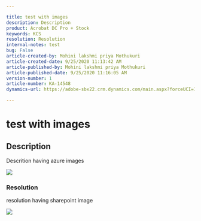 ```yaml
---  

title: test with images  
description: Description  
product: Acrobat DC Pro + Stock   
keywords: KCS  
resolution: Resolution  
internal-notes: test  
bug: False  
article-created-by: Mohini lakshmi priya Mothukuri  
article-created-date: 9/25/2020 11:13:42 AM  
article-published-by: Mohini lakshmi priya Mothukuri  
article-published-date: 9/25/2020 11:16:05 AM  
version-number: 1  
article-number: KA-14548
dynamics-url: https://adobe-sbx22.crm.dynamics.com/main.aspx?forceUCI=1&pagetype=entityrecord&etn=knowledgearticle&id=89393425-20ff-ea11-a815-000d3a102a06

---  
```


# test with images

## Description

Descrition having azure images  

 ![](/api/data/v9.0/msdyn_knowledgearticleimages%28c1083255-20ff-ea11-a815-000d3a102a06%29/msdyn_blobfile/$value)

### Resolution

resolution having sharepoint image

![](https://adobe.sharepoint.com/sites/D365Attachments-Non-Prod/knowledgearticle/test%20with%20images_8939342520FFEA11A815000D3A102A06/add_column.PNG)
